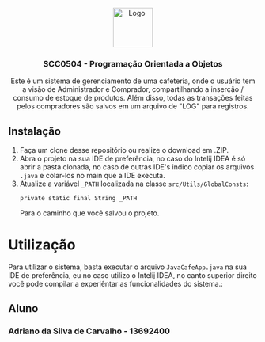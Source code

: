 <br />
<div align="center">
  <a href="https://github.com/othneildrew/Best-README-Template">
    <img src="https://cdn.icon-icons.com/icons2/2415/PNG/512/java_original_wordmark_logo_icon_146459.png" alt="Logo" width="80" height="80">
  </a>

  <h3 align="center">SCC0504 - Programação Orientada a Objetos</h3>

  <p align="center">
    Este é um sistema de gerenciamento de uma cafeteria, onde o usuário tem a visão de Administrador e Comprador, compartilhando a inserção / consumo de estoque de produtos. Além disso, todas as transações feitas pelos compradores são salvos em um arquivo de "LOG" para registros.
  </p>
</div>

## Instalação

1. Faça um clone desse repositório ou realize o download em .ZIP.
2. Abra o projeto na sua IDE de preferência, no caso do Intelij IDEA é só abrir a pasta clonada, no caso de outras IDE's indico copiar os arquivos ``.java`` e colar-los no main que a IDE executa.
3. Atualize a variável ``_PATH`` localizada na classe ``src/Utils/GlobalConsts``: 
    ````
   private static final String _PATH
    ````
   Para o caminho que você salvou o projeto.

# Utilização

Para utilizar o sistema, basta executar o arquivo ``JavaCafeApp.java`` na sua IDE de preferência, eu no caso utilizo o Intelij IDEA, no canto superior direito você pode compilar a experiêntar as funcionalidades do sistema.:


## Aluno
### Adriano da Silva de Carvalho - 13692400

